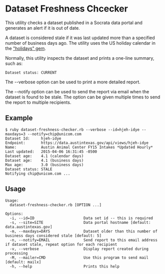 Dataset Freshness Chcecker
==========================

This utility checks a dataset published in a Socrata data portal and generates an alert if it is out of date.

A dataset is considered stale if it was last updated more than a specified number of business days ago. The utility uses the US holiday calendar in the ["holidays" gem](https://github.com/alexdunae/holidays).

Normally, this utility inspects the dataset and prints a one-line summary, such as:

    Dataset status: CURRENT
    
The --verbose option can be used to print a more detailed report.

The --notify option can be used to send the report via email when the dataset is found to be stale. The option can be given multiple times to send the report to multiple recipients.


Example
-------

    $ ruby dataset-freshness-checker.rb --verbose --id=hjeh-idye --maxdays=3 --notify=chip@unicom.com
    Dataset Id:     hjeh-idye
    Endpoint:       https://data.austintexas.gov/api/views/hjeh-idye
    Name:           Austin Animal Center FY15 Intakes *Updated Hourly*
    Last updated:   2015-04-06 16:31:45 -0500
    Dataset age:    4.1 (calendar days)
    Dataset age:    4.1 (business days)
    Max age:        3.0 (business days)
    Dataset status: STALE
    Notifying chip@unicom.com ...


Usage
-----

    Usage:
      dataset-freshness-checker.rb [OPTION ...]

    Options:
      -i, --id=ID                      Data set id -- this is required
      -s, --site=SITE                  Data portal hostname [default: data.austintexas.gov]
      -m, --maxdays=DAYS               Dataset older than this number of business days considered stale [default: 5]
      -n, --notify=EMAIL               Send report to this email address if dataset stale, repeat option for each recipient
      -v, --verbose                    Display report created during processing
      -M, --mailer=CMD                 Use this program to send mail [default: mailx]
      -h, --help                       Prints this help

